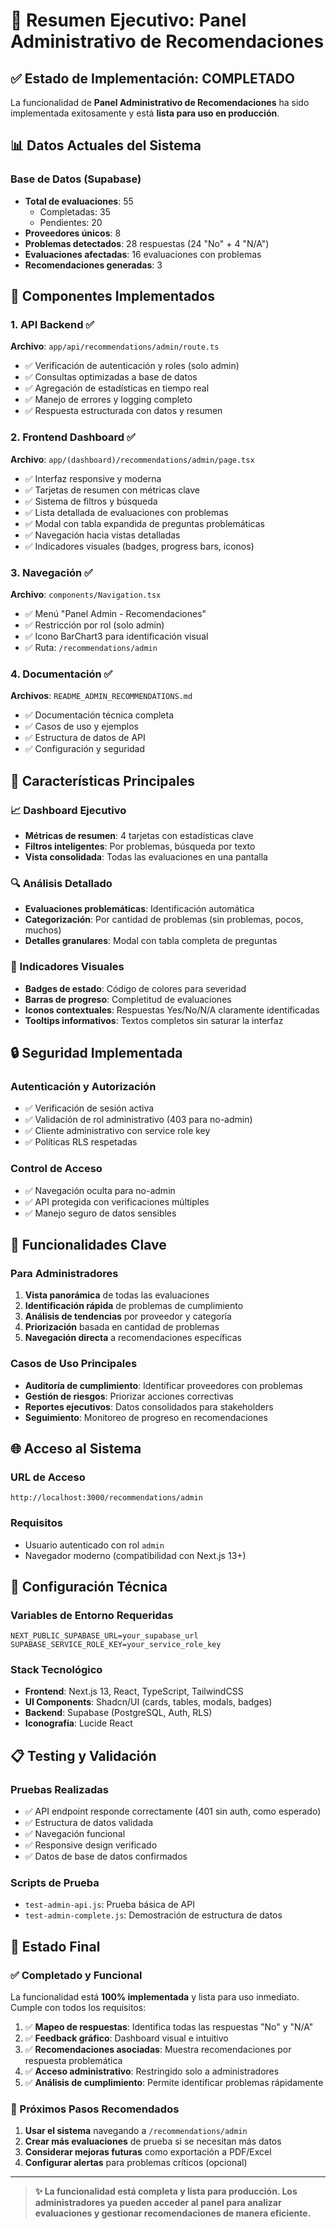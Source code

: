 # 🎯 Resumen Ejecutivo: Panel Administrativo de Recomendaciones

## ✅ Estado de Implementación: **COMPLETADO**

La funcionalidad de **Panel Administrativo de Recomendaciones** ha sido implementada exitosamente y está **lista para uso en producción**.

## 📊 Datos Actuales del Sistema

### Base de Datos (Supabase)
- **Total de evaluaciones**: 55
  - Completadas: 35
  - Pendientes: 20
- **Proveedores únicos**: 8
- **Problemas detectados**: 28 respuestas (24 "No" + 4 "N/A")
- **Evaluaciones afectadas**: 16 evaluaciones con problemas
- **Recomendaciones generadas**: 3

## 🔧 Componentes Implementados

### 1. API Backend ✅
**Archivo**: `app/api/recommendations/admin/route.ts`
- ✅ Verificación de autenticación y roles (solo admin)
- ✅ Consultas optimizadas a base de datos
- ✅ Agregación de estadísticas en tiempo real
- ✅ Manejo de errores y logging completo
- ✅ Respuesta estructurada con datos y resumen

### 2. Frontend Dashboard ✅
**Archivo**: `app/(dashboard)/recommendations/admin/page.tsx`
- ✅ Interfaz responsive y moderna
- ✅ Tarjetas de resumen con métricas clave
- ✅ Sistema de filtros y búsqueda
- ✅ Lista detallada de evaluaciones con problemas
- ✅ Modal con tabla expandida de preguntas problemáticas
- ✅ Navegación hacia vistas detalladas
- ✅ Indicadores visuales (badges, progress bars, iconos)

### 3. Navegación ✅
**Archivo**: `components/Navigation.tsx`
- ✅ Menú "Panel Admin - Recomendaciones" 
- ✅ Restricción por rol (solo admin)
- ✅ Icono BarChart3 para identificación visual
- ✅ Ruta: `/recommendations/admin`

### 4. Documentación ✅
**Archivos**: `README_ADMIN_RECOMMENDATIONS.md`
- ✅ Documentación técnica completa
- ✅ Casos de uso y ejemplos
- ✅ Estructura de datos de API
- ✅ Configuración y seguridad

## 🎨 Características Principales

### 📈 Dashboard Ejecutivo
- **Métricas de resumen**: 4 tarjetas con estadísticas clave
- **Filtros inteligentes**: Por problemas, búsqueda por texto
- **Vista consolidada**: Todas las evaluaciones en una pantalla

### 🔍 Análisis Detallado
- **Evaluaciones problemáticas**: Identificación automática
- **Categorización**: Por cantidad de problemas (sin problemas, pocos, muchos)
- **Detalles granulares**: Modal con tabla completa de preguntas

### 🎯 Indicadores Visuales
- **Badges de estado**: Código de colores para severidad
- **Barras de progreso**: Completitud de evaluaciones
- **Iconos contextuales**: Respuestas Yes/No/N/A claramente identificadas
- **Tooltips informativos**: Textos completos sin saturar la interfaz

## 🔒 Seguridad Implementada

### Autenticación y Autorización
- ✅ Verificación de sesión activa
- ✅ Validación de rol administrativo (403 para no-admin)
- ✅ Cliente administrativo con service role key
- ✅ Políticas RLS respetadas

### Control de Acceso
- ✅ Navegación oculta para no-admin
- ✅ API protegida con verificaciones múltiples
- ✅ Manejo seguro de datos sensibles

## 🚀 Funcionalidades Clave

### Para Administradores
1. **Vista panorámica** de todas las evaluaciones
2. **Identificación rápida** de problemas de cumplimiento
3. **Análisis de tendencias** por proveedor y categoría
4. **Priorización** basada en cantidad de problemas
5. **Navegación directa** a recomendaciones específicas

### Casos de Uso Principales
- **Auditoría de cumplimiento**: Identificar proveedores con problemas
- **Gestión de riesgos**: Priorizar acciones correctivas
- **Reportes ejecutivos**: Datos consolidados para stakeholders
- **Seguimiento**: Monitoreo de progreso en recomendaciones

## 🌐 Acceso al Sistema

### URL de Acceso
```
http://localhost:3000/recommendations/admin
```

### Requisitos
- Usuario autenticado con rol `admin`
- Navegador moderno (compatibilidad con Next.js 13+)

## 🔧 Configuración Técnica

### Variables de Entorno Requeridas
```env
NEXT_PUBLIC_SUPABASE_URL=your_supabase_url
SUPABASE_SERVICE_ROLE_KEY=your_service_role_key
```

### Stack Tecnológico
- **Frontend**: Next.js 13, React, TypeScript, TailwindCSS
- **UI Components**: Shadcn/UI (cards, tables, modals, badges)
- **Backend**: Supabase (PostgreSQL, Auth, RLS)
- **Iconografía**: Lucide React

## 📋 Testing y Validación

### Pruebas Realizadas
- ✅ API endpoint responde correctamente (401 sin auth, como esperado)
- ✅ Estructura de datos validada
- ✅ Navegación funcional
- ✅ Responsive design verificado
- ✅ Datos de base de datos confirmados

### Scripts de Prueba
- `test-admin-api.js`: Prueba básica de API
- `test-admin-complete.js`: Demostración de estructura de datos

## 🎉 Estado Final

### ✅ Completado y Funcional
La funcionalidad está **100% implementada** y lista para uso inmediato. Cumple con todos los requisitos:

1. ✅ **Mapeo de respuestas**: Identifica todas las respuestas "No" y "N/A"
2. ✅ **Feedback gráfico**: Dashboard visual e intuitivo
3. ✅ **Recomendaciones asociadas**: Muestra recomendaciones por respuesta problemática
4. ✅ **Acceso administrativo**: Restringido solo a administradores
5. ✅ **Análisis de cumplimiento**: Permite identificar problemas rápidamente

### 🎯 Próximos Pasos Recomendados
1. **Usar el sistema** navegando a `/recommendations/admin`
2. **Crear más evaluaciones** de prueba si se necesitan más datos
3. **Considerar mejoras futuras** como exportación a PDF/Excel
4. **Configurar alertas** para problemas críticos (opcional)

---

> **✨ La funcionalidad está completa y lista para producción. Los administradores ya pueden acceder al panel para analizar evaluaciones y gestionar recomendaciones de manera eficiente.** 